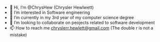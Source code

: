 - 👋 Hi, I’m @ChrysHew (Chrysler Hewlwett)
- 👀 I’m interested in Software engineering
- 🌱 I’m currently in my 3rd year of my computer science degree
- 💞️ I’m looking to collaborate on peojects related to software development
- 📫 How to reach me chryslerr.hewlett@gmail.com (The double r is not a mistake)

<!---
ChrysHew/ChrysHew is a ✨ special ✨ repository because its `README.md` (this file) appears on your GitHub profile.
You can click the Preview link to take a look at your changes.
--->
